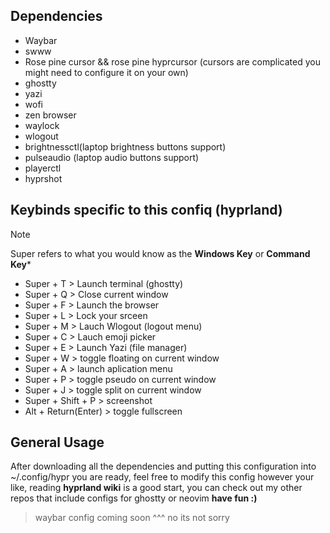 ## Dependencies
- Waybar
- swww
- Rose pine cursor && rose pine hyprcursor (cursors are complicated you might need to configure it on your own)
- ghostty
- yazi
- wofi
- zen browser
- waylock
- wlogout
- brightnessctl(laptop brightness buttons support)
- pulseaudio (laptop audio buttons support)
- playerctl
- hyprshot
## Keybinds specific to this confiq (hyprland)
> [!NOTE]
> Super refers to what you would know as the **Windows Key** or **Command Key***
- Super + T > Launch terminal (ghostty)
- Super + Q > Close current window
- Super + F > Launch the browser
- Super + L > Lock your srceen
- Super + M > Lauch Wlogout (logout  menu)
- Super + C > Lauch emoji picker
- Super + E > Launch Yazi (file manager)
- Super + W > toggle floating on current window
- Super + A > launch aplication menu
- Super + P > toggle pseudo on current window
- Super + J > toggle split on current window
- Super + Shift + P > screenshot
- Alt + Return(Enter) > toggle fullscreen
## General Usage
After downloading all the dependencies and putting this configuration into ~/.config/hypr you are ready, feel free to modify this config however your like, reading **hyprland wiki** is a good start, you can check out my other repos that include configs for ghostty or neovim 
**have fun :)**
> waybar config coming soon
> ^^^ no its not sorry
